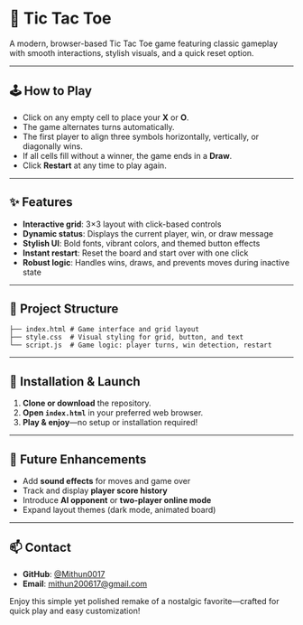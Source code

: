 # 🎯 Tic Tac Toe

A modern, browser-based Tic Tac Toe game featuring classic gameplay with smooth interactions, stylish visuals, and a quick reset option.

---

## 🕹️ How to Play

- Click on any empty cell to place your **X** or **O**.  
- The game alternates turns automatically.  
- The first player to align three symbols horizontally, vertically, or diagonally wins.  
- If all cells fill without a winner, the game ends in a **Draw**.  
- Click **Restart** at any time to play again.

---

## ✨ Features

- **Interactive grid**: 3×3 layout with click-based controls  
- **Dynamic status**: Displays the current player, win, or draw message  
- **Stylish UI**: Bold fonts, vibrant colors, and themed button effects  
- **Instant restart**: Reset the board and start over with one click  
- **Robust logic**: Handles wins, draws, and prevents moves during inactive state

---

## 📂 Project Structure

```
├── index.html # Game interface and grid layout
├── style.css  # Visual styling for grid, button, and text
└── script.js  # Game logic: player turns, win detection, restart
```

---

## 🚀 Installation & Launch

1. **Clone or download** the repository.  
2. **Open `index.html`** in your preferred web browser.  
3. **Play & enjoy**—no setup or installation required!

---

## 🌱 Future Enhancements

- Add **sound effects** for moves and game over  
- Track and display **player score history**  
- Introduce **AI opponent** or **two-player online mode**  
- Expand layout themes (dark mode, animated board)

---

## 📫 Contact

- **GitHub**: [@Mithun0017](https://github.com/Mithun0017)  
- **Email**: [mithun200617@gmail.com](mailto:mithun200617@gmail.com)

Enjoy this simple yet polished remake of a nostalgic favorite—crafted for quick play and easy customization!
